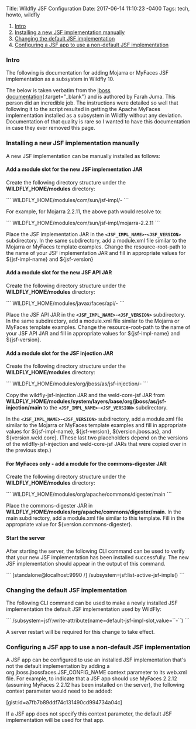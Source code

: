 Title: Wildfly JSF Configuration
Date: 2017-06-14 11:10:23 -0400
Tags: tech, howto, wildfly

1. [Intro](#intro)
2. [Installing a new JSF implementation manually](#install_implementation)
3. [Changing the default JSF implementation](#change_default_implementation)
4. [Configuring a JSF app to use a non-default JSF implementation](#configure_non_default_implementation)

### Intro <a name="intro"></a>

<!-- PELICAN_BEGIN_SUMMARY -->
The following is documentation for adding Mojarra or MyFaces JSF implementation as a subsystem in Wildfly 10.
<!-- PELICAN_END_SUMMARY -->
The below is taken verbatim from the [jboss documentation](https://docs.jboss.org/author/display/WFLY10/JSF+Configuration){:target="_blank"} and is authored by Farah Juma.  This person did an incredible job.  The instructions were detailed so well that following it to the script resulted in getting the Apache MyFaces implementation installed as a subsystem in Wildfly without any deviation.  Documentation of that quality is rare so I wanted to have this documentation in case they ever removed this page.

### Installing a new JSF implementation manually <a name="install_implementation"></a>

A new JSF implementation can be manually installed as follows:

#### Add a module slot for the new JSF implementation JAR

Create the following directory structure under the __WILDFLY_HOME/modules__ directory:
<div class="wordwrap" markdown=1>
```
WILDFLY_HOME/modules/com/sun/jsf-impl/<JSF_IMPL_NAME>-<JSF_VERSION>
```
</div>

For example, for Mojarra 2.2.11, the above path would resolve to:
<div class="wordwrap" markdown=1>
```
WILDFLY_HOME/modules/com/sun/jsf-impl/mojarra-2.2.11
```
</div>

Place the JSF implementation JAR in the __`<JSF_IMPL_NAME>`-`<JSF_VERSION>`__ subdirectory. In the same subdirectory, add a module.xml file similar to the Mojarra or MyFaces template examples. Change the resource-root-path to the name of your JSF implementation JAR and fill in appropriate values for ${jsf-impl-name} and ${jsf-version}

#### Add a module slot for the new JSF API JAR

Create the following directory structure under the __WILDFLY_HOME/modules__ directory:
<div class="wordwrap" markdown=1>
```
WILDFLY_HOME/modules/javax/faces/api/<JSF_IMPL_NAME>-<JSF_VERSION>
```
</div>

Place the JSF API JAR in the __`<JSF_IMPL_NAME>`-`<JSF_VERSION>`__ subdirectory. In the same subdirectory, add a module.xml file similar to the Mojarra or MyFaces template examples. Change the resource-root-path to the name of your JSF API JAR and fill in appropriate values for ${jsf-impl-name} and ${jsf-version}.

#### Add a module slot for the JSF injection JAR

Create the following directory structure under the __WILDFLY_HOME/modules__ directory:
<div class="wordwrap" markdown=1>
```
WILDFLY_HOME/modules/org/jboss/as/jsf-injection/<JSF_IMPL_NAME>-<JSF_VERSION>
```
</div>

Copy the wildfly-jsf-injection JAR and the weld-core-jsf JAR from __WILDFLY_HOME/modules/system/layers/base/org/jboss/as/jsf-injection/main__ to the __`<JSF_IMPL_NAME>`-`<JSF_VERSION>`__ subdirectory.

In the __`<JSF_IMPL_NAME>`-`<JSF_VERSION>`__ subdirectory, add a module.xml file similar to the Mojarra or MyFaces template examples and fill in appropriate values for ${jsf-impl-name}, ${jsf-version}, ${version.jboss.as}, and ${version.weld.core}. (These last two placeholders depend on the versions of the wildfly-jsf-injection and weld-core-jsf JARs that were copied over in the previous step.)

#### For MyFaces only - add a module for the commons-digester JAR

Create the following directory structure under the __WILDFLY_HOME/modules__ directory:
<div class="wordwrap" markdown=1>
```
WILDFLY_HOME/modules/org/apache/commons/digester/main
```
</div>

Place the commons-digester JAR in __WILDFLY_HOME/modules/org/apache/commons/digester/main__. In the main subdirectory, add a module.xml file similar to this template. Fill in the appropriate value for ${version.commons-digester}.

#### Start the server

After starting the server, the following CLI command can be used to verify that your new JSF implementation has been installed successfully. The new JSF implementation should appear in the output of this command.

<div class="wordwrap" markdown=1>
```
[standalone@localhost:9990 /] /subsystem=jsf:list-active-jsf-impls()
```
</div>

### Changing the default JSF implementation <a name="change_default_implementation"></a>

The following CLI command can be used to make a newly installed JSF implementation the default JSF implementation used by WildFly:

<div class="wordwrap" markdown=1>
```
/subsystem=jsf/:write-attribute(name=default-jsf-impl-slot,value=`<JSF_IMPL_NAME>`-`<JSF_VERSION>`)
```
</div>

A server restart will be required for this change to take effect.

### Configuring a JSF app to use a non-default JSF implementation <a name="configure_non_default_implementation"></a>

A JSF app can be configured to use an installed JSF implementation that's not the default implementation by adding a org.jboss.jbossfaces.JSF_CONFIG_NAME context parameter to its web.xml file. For example, to indicate that a JSF app should use MyFaces 2.2.12 (assuming MyFaces 2.2.12 has been installed on the server), the following context parameter would need to be added:

[gist:id=a7fb7b89ddf74c131490cd994734a04c]

If a JSF app does not specify this context parameter, the default JSF implementation will be used for that app.